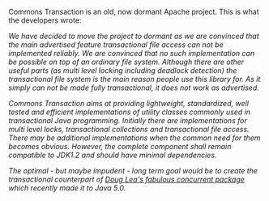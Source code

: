 <div class="section">
<p>
Commons Transaction is an old, now dormant Apache project. This is what the developers wrote:
</p><p>
<i>We have decided to move the project to dormant as we are convinced that the main
advertised feature <i>transactional file access</i> can not be implemented reliably.
We are convinced that no such implementation can be possible on top of an ordinary file system.
Although there are other useful parts (as multi
level locking including deadlock detection) the transactional file
system is the main reason people use this library for. As it simply
can not be made fully transactional, it does not work as advertised.</i>
</p><p>
<i>Commons Transaction aims at providing lightweight, standardized,
well tested and 
efficient implementations of utility classes commonly used in
transactional Java programming. Initially there are implementations for
multi level locks, 
transactional collections and transactional file access. There may
be additional implementations when the common need for them becomes
obvious. However, the complete component shall remain compatible to
JDK1.2 and should have minimal dependencies.</i>
</p><p>
<i>The optimal - but maybe impudent - long term goal would be to create the transactional counterpart
of <a class="externalLink" href="http://gee.cs.oswego.edu/dl/classes/EDU/oswego/cs/dl/util/concurrent/intro.html">Doug
Lea's fabulous concurrent package</a> which recently made it to Java 5.0.</i>
</p>
</div>
